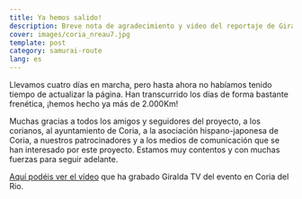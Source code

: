 ```yaml
---
title: Ya hemos salido!
description: Breve nota de agradecimiento y video del reportaje de Giralda TV
cover: images/coria_nreau7.jpg
template: post
category: samurai-route
lang: es
---
```


Llevamos cuatro días en marcha, pero hasta ahora no habíamos tenido tiempo de actualizar la página. Han transcurrido los días de forma bastante frenética, ¡hemos hecho ya más de 2.000Km!

Muchas gracias a todos los amigos y seguidores del proyecto, a los corianos, al ayuntamiento de Coria, a la asociación hispano-japonesa de Coria, a nuestros patrocinadores y a los medios de comunicación que se han interesado por este proyecto. Estamos muy contentos y con muchas fuerzas para seguir adelante.

[Aquí podéis ver el vídeo](http://www.rutasamurai.com/component/option,com_hdflvplayer/Itemid,164/layout,playerlayout/view,player/index.php?option=com_hdflvplayer&Itemid=164&compid=5) que ha grabado Giralda TV del evento en Coria del Rio.
